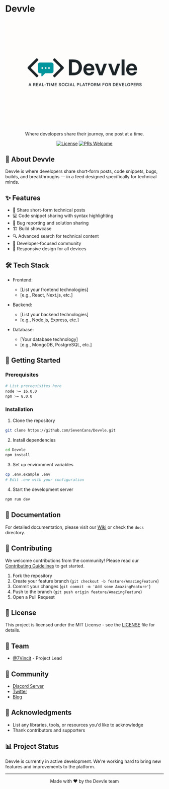 # Devvle

<div align="center">

![Devvle Logo](/public/screenshots/logo.png)

Where developers share their journey, one post at a time.

[![License](https://img.shields.io/badge/license-MIT-blue.svg)](LICENSE)
[![PRs Welcome](https://img.shields.io/badge/PRs-welcome-brightgreen.svg)](CONTRIBUTING.md)

</div>

## 🚀 About Devvle

Devvle is where developers share short-form posts, code snippets, bugs, builds, and breakthroughs — in a feed designed specifically for technical minds.

## ✨ Features

- 📝 Share short-form technical posts
- 💻 Code snippet sharing with syntax highlighting
- 🐛 Bug reporting and solution sharing
- 🏗️ Build showcase
- 🔍 Advanced search for technical content
- 👥 Developer-focused community
- 📱 Responsive design for all devices

## 🛠️ Tech Stack

- Frontend:
  - [List your frontend technologies]
  - [e.g., React, Next.js, etc.]

- Backend:
  - [List your backend technologies]
  - [e.g., Node.js, Express, etc.]

- Database:
  - [Your database technology]
  - [e.g., MongoDB, PostgreSQL, etc.]

## 🚦 Getting Started

### Prerequisites

```bash
# List prerequisites here
node >= 16.0.0
npm >= 8.0.0
```

### Installation

1. Clone the repository
```bash
git clone https://github.com/SevenCans/Devvle.git
```

2. Install dependencies
```bash
cd Devvle
npm install
```

3. Set up environment variables
```bash
cp .env.example .env
# Edit .env with your configuration
```

4. Start the development server
```bash
npm run dev
```

## 📖 Documentation

For detailed documentation, please visit our [Wiki](link-to-wiki) or check the `docs` directory.

## 🤝 Contributing

We welcome contributions from the community! Please read our [Contributing Guidelines](CONTRIBUTING.md) to get started.

1. Fork the repository
2. Create your feature branch (`git checkout -b feature/AmazingFeature`)
3. Commit your changes (`git commit -m 'Add some AmazingFeature'`)
4. Push to the branch (`git push origin feature/AmazingFeature`)
5. Open a Pull Request

## 📝 License

This project is licensed under the MIT License - see the [LICENSE](LICENSE) file for details.

## 👥 Team

- [@7Vincit](https://github.com/7Vincit) - Project Lead

## 💬 Community

- [Discord Server](link-to-discord)
- [Twitter](link-to-twitter)
- [Blog](link-to-blog)

## 🙏 Acknowledgments

- List any libraries, tools, or resources you'd like to acknowledge
- Thank contributors and supporters

## 📊 Project Status

Devvle is currently in active development. We're working hard to bring new features and improvements to the platform.

---

<div align="center">
Made with ❤️ by the Devvle team
</div>
